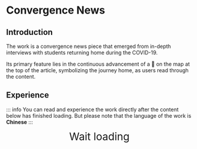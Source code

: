 # Convergence News

## Introduction
The work is a convergence  news piece that emerged from in-depth interviews with students returning home during the COVID-19. 

Its primary feature lies in the continuous advancement of a 🚗 on the map at the top of the article, symbolizing the journey home, as users read through the content.

<style>
    @keyframes ani_dotRun {
        0%{
            left: -100vw;
            width: 0vw;
        }
        50%{
            left: 0vw;
            width: 100vw;
        }
        100%{
            left: 100vw;
            width: 0vw;
        }
    }
    .mindleDot{
        margin-top: 0vh;
        text-align: center;
        color: rgb(32, 32, 32);
        font-weight: bold;
        overflow: hidden;
        position: relative;
        animation: ani_dotRun 3s infinite;
    }
</style>

<script setup>
import { ref } from 'vue';
import { onMounted } from 'vue'
import { withBase } from 'vitepress'

const iframe = ref()
const loading_div = ref()
const iframe_height = ref(window.innerHeight)
const iframe_weight = ref(iframe_height.value * 0.52)


onMounted(() => {
    fetch(withBase("/H5/html.txt"))
        .then((Response) =>  Response.text())
        .then((data) => iframe.value.srcdoc = data)

    iframe.value.onload = function(){
        iframe.value.style.visibility = "visible"
        loading_div.value.style.display = "none"
    };
})
</script>

## Experience

::: info
You can read and experience the work directly after the content below has finished loading. But please note that the language of the work is **Chinese**
:::

<div ref="loading_div" style="overflow:hidden;text-align: center;">
    <div style="font-size: 200%">Wait loading</div> 
    <div class="mindleDot">......</div>
</div>


<div style="overflow:hidden;text-align: center;justify-content:center;display:flex;">
    <iframe ref="iframe" sandbox="allow-forms allow-scripts allow-modals" :height="iframe_height" :width="iframe_weight" style="visibility: hidden;transform: scale(0.85);border-radius: 10px;border: solid 10px #fff;box-shadow: rgba(74, 74, 74, 0.325) 0px 0px 15px;"></iframe>
</div>


